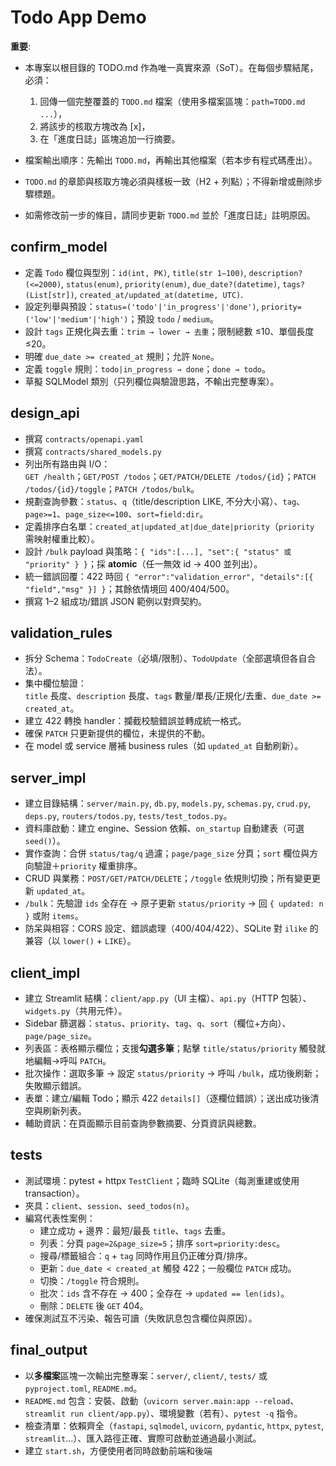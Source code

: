 # Todo App Demo

**重要**:
- 本專案以根目錄的 TODO.md 作為唯一真實來源（SoT）。在每個步驟結尾，必須：
  1) 回傳一個完整覆蓋的 `TODO.md` 檔案（使用多檔案區塊：```path=TODO.md ...```），
  2) 將該步的核取方塊改為 [x]，
  3) 在「進度日誌」區塊追加一行摘要。

- 檔案輸出順序：先輸出 `TODO.md`，再輸出其他檔案（若本步有程式碼產出）。
- `TODO.md` 的章節與核取方塊必須與樣板一致（H2 + 列點）；不得新增或刪除步驟標題。
- 如需修改前一步的條目，請同步更新 `TODO.md` 並於「進度日誌」註明原因。

## confirm_model
- 定義 `Todo` 欄位與型別：`id(int, PK)`, `title(str 1–100)`, `description?(<=2000)`, `status(enum)`, `priority(enum)`, `due_date?(datetime)`, `tags?(List[str])`, `created_at/updated_at(datetime, UTC)`.
- 設定列舉與預設：`status=('todo'|'in_progress'|'done')`, `priority=('low'|'medium'|'high')`；預設 `todo` / `medium`。
- 設計 `tags` 正規化與去重：`trim → lower → 去重`；限制總數 ≤10、單個長度 ≤20。
- 明確 `due_date >= created_at` 規則；允許 `None`。
- 定義 `toggle` 規則：`todo|in_progress → done`；`done → todo`。
- 草擬 SQLModel 類別（只列欄位與驗證思路，不輸出完整專案）。

## design_api
- 撰寫 `contracts/openapi.yaml`
- 撰寫 `contracts/shared_models.py`
- 列出所有路由與 I/O：  
  `GET /health`；`GET/POST /todos`；`GET/PATCH/DELETE /todos/{id}`；`PATCH /todos/{id}/toggle`；`PATCH /todos/bulk`。
- 規劃查詢參數：`status`、`q`（title/description LIKE, 不分大小寫）、`tag`、`page>=1`、`page_size<=100`、`sort=field:dir`。
- 定義排序白名單：`created_at|updated_at|due_date|priority`（`priority` 需映射權重比較）。
- 設計 `/bulk` payload 與策略：`{ "ids":[...], "set":{ "status" 或 "priority" } }`；採 **atomic**（任一無效 id → 400 並列出）。
- 統一錯誤回覆：422 時回 `{ "error":"validation_error", "details":[{ "field","msg" }] }`；其餘依情境回 400/404/500。
- 撰寫 1–2 組成功/錯誤 JSON 範例以對齊契約。

## validation_rules
- 拆分 Schema：`TodoCreate`（必填/限制）、`TodoUpdate`（全部選填但各自合法）。
- 集中欄位驗證：  
  `title` 長度、`description` 長度、`tags` 數量/單長/正規化/去重、`due_date >= created_at`。
- 建立 422 轉換 handler：攔截校驗錯誤並轉成統一格式。
- 確保 `PATCH` 只更新提供的欄位，未提供的不動。
- 在 model 或 service 層補 business rules（如 `updated_at` 自動刷新）。

## server_impl
- 建立目錄結構：`server/main.py`, `db.py`, `models.py`, `schemas.py`, `crud.py`, `deps.py`, `routers/todos.py`, `tests/test_todos.py`。
- 資料庫啟動：建立 engine、Session 依賴、`on_startup` 自動建表（可選 `seed()`）。
- 實作查詢：合併 `status/tag/q` 過濾；`page/page_size` 分頁；`sort` 欄位與方向驗證＋`priority` 權重排序。
- CRUD 與業務：`POST/GET/PATCH/DELETE`；`/toggle` 依規則切換；所有變更更新 `updated_at`。
- `/bulk`：先驗證 `ids` 全存在 → 原子更新 `status/priority` → 回 `{ updated: n }` 或附 `items`。
- 防呆與相容：CORS 設定、錯誤處理（400/404/422）、SQLite 對 `ilike` 的兼容（以 `lower()` + `LIKE`）。

## client_impl
- 建立 Streamlit 結構：`client/app.py`（UI 主檔）、`api.py`（HTTP 包裝）、`widgets.py`（共用元件）。
- Sidebar 篩選器：`status`、`priority`、`tag`、`q`、`sort`（欄位+方向）、`page/page_size`。
- 列表區：表格顯示欄位；支援**勾選多筆**；點擊 `title/status/priority` 觸發就地編輯→呼叫 `PATCH`。
- 批次操作：選取多筆 → 設定 `status/priority` → 呼叫 `/bulk`，成功後刷新；失敗顯示錯誤。
- 表單：建立/編輯 Todo；顯示 422 `details[]`（逐欄位錯誤）；送出成功後清空與刷新列表。
- 輔助資訊：在頁面顯示目前查詢參數摘要、分頁資訊與總數。

## tests
- 測試環境：pytest + httpx `TestClient`；臨時 SQLite（每測重建或使用 transaction）。
- 夾具：`client`、`session`、`seed_todos(n)`。
- 編寫代表性案例：  
  - 建立成功 + 邊界：最短/最長 `title`、`tags` 去重。  
  - 列表：分頁 `page=2&page_size=5`；排序 `sort=priority:desc`。  
  - 搜尋/標籤組合：`q` + `tag` 同時作用且仍正確分頁/排序。  
  - 更新：`due_date < created_at` 觸發 422；一般欄位 `PATCH` 成功。  
  - 切換：`/toggle` 符合規則。  
  - 批次：`ids` 含不存在 → 400；全存在 → `updated == len(ids)`。  
  - 刪除：`DELETE` 後 `GET` 404。
- 確保測試互不污染、報告可讀（失敗訊息包含欄位與原因）。

## final_output
- 以**多檔案**區塊一次輸出完整專案：`server/`, `client/`, `tests/` 或 `pyproject.toml`, `README.md`。
- `README.md` 包含：安裝、啟動（`uvicorn server.main:app --reload`、`streamlit run client/app.py`）、環境變數（若有）、`pytest -q` 指令。
- 檢查清單：依賴齊全（`fastapi`, `sqlmodel`, `uvicorn`, `pydantic`, `httpx`, `pytest`, `streamlit`…）、匯入路徑正確、實際可啟動並通過最小測試。
- 建立 `start.sh`，方便使用者同時啟動前端和後端
